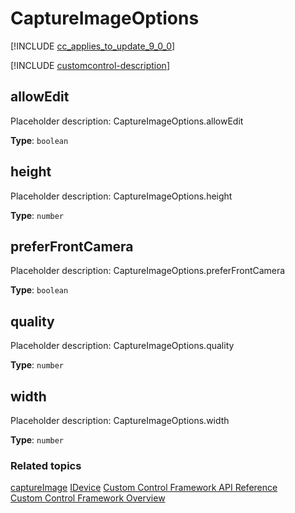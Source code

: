 # CaptureImageOptions

[!INCLUDE [cc_applies_to_update_9_0_0](../../../includes/cc_applies_to_update_9_0_0.md)]

[!INCLUDE [customcontrol-description](includes/captureimageoptions-description.md)]

## allowEdit

Placeholder description: CaptureImageOptions.allowEdit

**Type**: `boolean`



## height

Placeholder description: CaptureImageOptions.height

**Type**: `number`



## preferFrontCamera

Placeholder description: CaptureImageOptions.preferFrontCamera

**Type**: `boolean`




## quality

Placeholder description: CaptureImageOptions.quality

**Type**: `number`




## width

Placeholder description: CaptureImageOptions.width

**Type**: `number`




### Related topics

[captureImage](idevice/captureimage.md)
[IDevice](idevice.md)
[Custom Control Framework API Reference](index.md)<br />
[Custom Control Framework Overview](../custom-control-framework-overview.md)